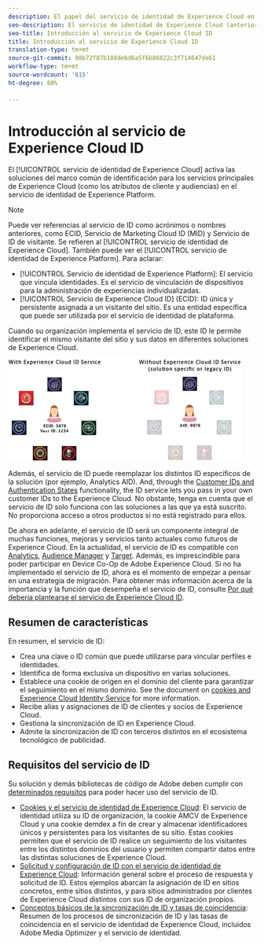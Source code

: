 ```yaml
---
description: El papel del servicio de identidad de Experience Cloud en Adobe Experience Cloud.
seo-description: El servicio de identidad de Experience Cloud (anteriormente servicio de ID de visitante o servicio de Marketing Cloud ID) habilita el marco de identificación común para los servicios de Experience Cloud, como los atributos y las audiencias del cliente.
seo-title: Introducción al servicio de Experience Cloud ID
title: Introducción al servicio de Experience Cloud ID
translation-type: tm+mt
source-git-commit: 98b72f87b188debd6a5f6b86822c3f714647de61
workflow-type: tm+mt
source-wordcount: '615'
ht-degree: 80%

---
```



# Introducción al servicio de Experience Cloud ID

El [!UICONTROL servicio de identidad de Experience Cloud] activa las soluciones del marco común de identificación para los servicios principales de Experience Cloud (como los atributos de cliente y audiencias) en el servicio de identidad de Experience Platform.

>[!NOTE]
>
> Puede ver referencias al servicio de ID como acrónimos o nombres anteriores, como ECID, Servicio de Marketing Cloud ID (MID) y Servicio de ID de visitante. Se refieren al [!UICONTROL servicio de identidad de Experience Cloud]. También puede ver el [!UICONTROL servicio de identidad de Experience Platform]. Para aclarar:

* [!UICONTROL Servicio de identidad de Experience Platform]: El servicio que vincula identidades. Es el servicio de vinculación de dispositivos para la administración de experiencias individualizadas.
* [!UICONTROL Servicio de Experience Cloud ID] (ECID): ID única y persistente asignada a un visitante del sitio. Es una entidad específica que puede ser utilizada por el servicio de identidad de plataforma.

Cuando su organización implementa el servicio de ID, este ID le permite identificar el mismo visitante del sitio y sus datos en diferentes soluciones de Experience Cloud.

![](assets/ecid-new.png)

Además, el servicio de ID puede reemplazar los distintos ID específicos de la solución (por ejemplo, Analytics AID). And, through the [Customer IDs and Authentication States](/help/reference/authenticated-state.md) functionality, the ID service lets you pass in your own customer IDs to the Experience Cloud. No obstante, tenga en cuenta que el servicio de ID solo funciona con las soluciones a las que ya está suscrito. No proporciona acceso a otros productos si no está registrado para ellos.

De ahora en adelante, el servicio de ID será un componente integral de muchas funciones, mejoras y servicios tanto actuales como futuros de Experience Cloud. En la actualidad, el servicio de ID es compatible con [Analytics](http://www.adobe.com/es/marketing-cloud/web-analytics.html), [Audience Manager](http://www.adobe.com/es/marketing-cloud/data-management-platform.html) y [Target](http://www.adobe.com/es/marketing-cloud/testing-targeting.html). Además, es imprescindible para poder participar en Device Co-Op de Adobe Experience Cloud. Si no ha implementado el servicio de ID, ahora es el momento de empezar a pensar en una estrategia de migración. Para obtener más información acerca de la importancia y la función que desempeña el servicio de ID, consulte [Por qué debería plantearse el servicio de Experience Cloud ID](http://blogs.adobe.com/digitalmarketing/analytics/why-new-adobe-marketing-cloud-id-service-should-be-on-your-radar/).

## Resumen de características

En resumen, el servicio de ID:

* Crea una clave o ID común que puede utilizarse para vincular perfiles e identidades.
* Identifica de forma exclusiva un dispositivo en varias soluciones.
* Establece una cookie de origen en el dominio del cliente para garantizar el seguimiento en el mismo dominio. See the document on [cookies and Experience Cloud Identity Service](https://docs.adobe.com/content/help/es-ES/id-service/using/intro/cookies.html) for more information.
* Recibe alias y asignaciones de ID de clientes y socios de Experience Cloud.
* Gestiona la sincronización de ID en Experience Cloud.
* Admite la sincronización de ID con terceros distintos en el ecosistema tecnológico de publicidad.

## Requisitos del servicio de ID

Su solución y demás bibliotecas de código de Adobe deben cumplir con [determinados requisitos](/help/reference/requirements.md) para poder hacer uso del servicio de ID.

* [Cookies y el servicio de identidad de Experience Cloud](cookies.md): El servicio de identidad utiliza su ID de organización, la cookie AMCV de Experience Cloud y una cookie demdex a fin de crear y almacenar identificadores únicos y persistentes para los visitantes de su sitio. Estas cookies permiten que el servicio de ID realice un seguimiento de los visitantes entre los distintos dominios del usuario y permiten compartir datos entre las distintas soluciones de Experience Cloud.
* [Solicitud y configuración de ID con el servicio de identidad de Experience Cloud](id-request.md): Información general sobre el proceso de respuesta y solicitud de ID. Estos ejemplos abarcan la asignación de ID en sitios concretos, entre sitios distintos, y para sitios administrados por clientes de Experience Cloud distintos con sus ID de organización propios.
* [Conceptos básicos de la sincronización de ID y tasas de coincidencia](match-rates.md): Resumen de los procesos de sincronización de ID y las tasas de coincidencia en el servicio de identidad de Experience Cloud, incluidos Adobe Media Optimizer y el servicio de identidad.
